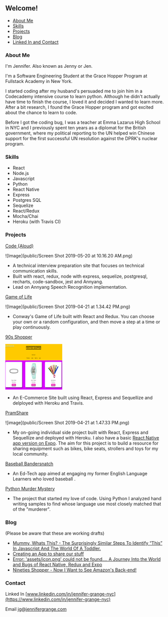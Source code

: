 ## Welcome!
- [About Me](#about-Me)
- [Skills](#skills)
- [Projects](#projects)
- [Blog](#blog)
- [Linked In and Contact](#contact)

### About Me

I'm Jennifer.  Also known as Jenny or Jen.

I'm a Software Engineering Student at the Grace Hopper Program at Fullstack Academy in New York.  

I started coding after my husband's persuaded me to join him in a Codecademy intensive course to learn python. Although he didn't actually have time to finish the course, I loved it and decided I wanted to learn more. After a bit research, I found the Grace Hopper program and got excited about the chance to learn to code. 

Before I got the coding bug, I was a teacher at Emma Lazarus High School in NYC and I previously spent ten years as a diplomat for the British government, where my political reporting to the UN helped win Chinese support for the first successful UN resolution against the DPRK's nuclear program. 


### Skills
- React
- Node.js
- Javascript
- Python
- React Native
- Express
- Postgres SQL
- Sequelize
- React/Redux
- Mocha/Chai
- Heroku (with Travis CI)


### Projects

[Code {Aloud}](https://codealoud.herokuapp.com/login)

![Image](public/Screen Shot 2019-05-20 at 10.16.20 AM.png)
- A technical interview preparation site that focuses on technical communication skills. 
- Built with react, redux, node with express, sequelize, postgresql, recharts, code-sandbox, jest and Annyang. 
- Lead on Annyang Speech Recognition implementation. 


[Game of Life](https://zhen0.github.io/PairProject.Game-of-life/) 

![Image](public/Screen Shot 2019-04-21 at 1.34.42 PM.png) 

- Conway's Game of Life built with React and Redux. You can choose your own or a random configuration, and then move a step at a time or play continuously.

[90s Shopper](https://nineties-shopper.herokuapp.com/)  

![image](public/90s.png)

- An E-Commerce Site built using React, Express and Sequellize and delployed with Heroku and Travis.

[PramShare](https://pramshare.herokuapp.com/) 

![image](public/Screen Shot 2019-04-21 at 1.47.33 PM.png) 

 - My on-going individual side project built with React, Express and Sequellize and deployed with Heroku.  I also have a basic [React Native app version on Expo](https://snack.expo.io/@jennyg/pramshare).  The aim for this project is to build a  resource for sharing equipment such as bikes, bike seats, strollers and toys for my local community.
 
 [Baseball Bandersnatch](https://expo.io/@jennyg/baseball)
 
 - An Ed-Tech app aimed at engaging my former English Language Learners who loved baseball .

[Python Murder Mystery](https://github.com/zhen0/PythonProjects)

- The project that started my love of code. Using Python I analyzed hand writing samples to find whose language use most closely matched that of the "murderer".

### Blog 
(Please be aware that these are working drafts)
 - [Mummy, Whats This? - The Surprisingly Similar Steps To Identify “This” In Javascript And The World Of A Toddler.](whats-this.md)
 - [Creating an App to share our stuff](share.md)
 - [Error: 'assets/icon.png' could not be found…. A Journey Into the World and Bugs of React Native, Redux and Expo ](expo.md) 
- [Nineties Shopper - Now I Want to See Amazon's Back-end!](Nineties.md)

### Contact

Linked In [www.linkedin.com/in/jennifer-grange-nyc](https://www.linkedin.com/in/jennifer-grange-nyc)

Email <jg@jennifergrange.com>
